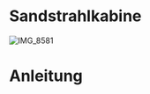 # Sandstrahlkabine
![IMG_8581](https://user-images.githubusercontent.com/42463588/125674961-23553e8e-5493-4445-a9ef-c3ee2e43a792.JPG)
# Anleitung
